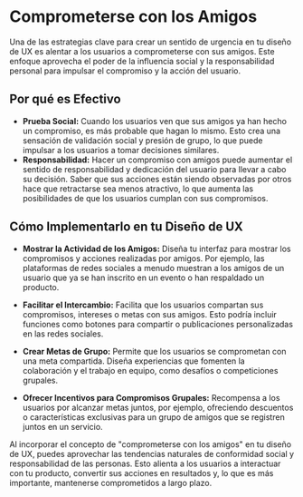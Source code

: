 # Comprometerse con los Amigos

Una de las estrategias clave para crear un sentido de urgencia en tu diseño de UX es alentar a los usuarios a comprometerse con sus amigos. Este enfoque aprovecha el poder de la influencia social y la responsabilidad personal para impulsar el compromiso y la acción del usuario.

## Por qué es Efectivo

- **Prueba Social:** Cuando los usuarios ven que sus amigos ya han hecho un compromiso, es más probable que hagan lo mismo. Esto crea una sensación de validación social y presión de grupo, lo que puede impulsar a los usuarios a tomar decisiones similares.
- **Responsabilidad:** Hacer un compromiso con amigos puede aumentar el sentido de responsabilidad y dedicación del usuario para llevar a cabo su decisión. Saber que sus acciones están siendo observadas por otros hace que retractarse sea menos atractivo, lo que aumenta las posibilidades de que los usuarios cumplan con sus compromisos.

## Cómo Implementarlo en tu Diseño de UX

- **Mostrar la Actividad de los Amigos:** Diseña tu interfaz para mostrar los compromisos y acciones realizadas por amigos. Por ejemplo, las plataformas de redes sociales a menudo muestran a los amigos de un usuario que ya se han inscrito en un evento o han respaldado un producto.

- **Facilitar el Intercambio:** Facilita que los usuarios compartan sus compromisos, intereses o metas con sus amigos. Esto podría incluir funciones como botones para compartir o publicaciones personalizadas en las redes sociales.

- **Crear Metas de Grupo:** Permite que los usuarios se comprometan con una meta compartida. Diseña experiencias que fomenten la colaboración y el trabajo en equipo, como desafíos o competiciones grupales.

- **Ofrecer Incentivos para Compromisos Grupales:** Recompensa a los usuarios por alcanzar metas juntos, por ejemplo, ofreciendo descuentos o características exclusivas para un grupo de amigos que se registren juntos en un servicio.

Al incorporar el concepto de "comprometerse con los amigos" en tu diseño de UX, puedes aprovechar las tendencias naturales de conformidad social y responsabilidad de las personas. Esto alienta a los usuarios a interactuar con tu producto, convertir sus acciones en resultados y, lo que es más importante, mantenerse comprometidos a largo plazo.
